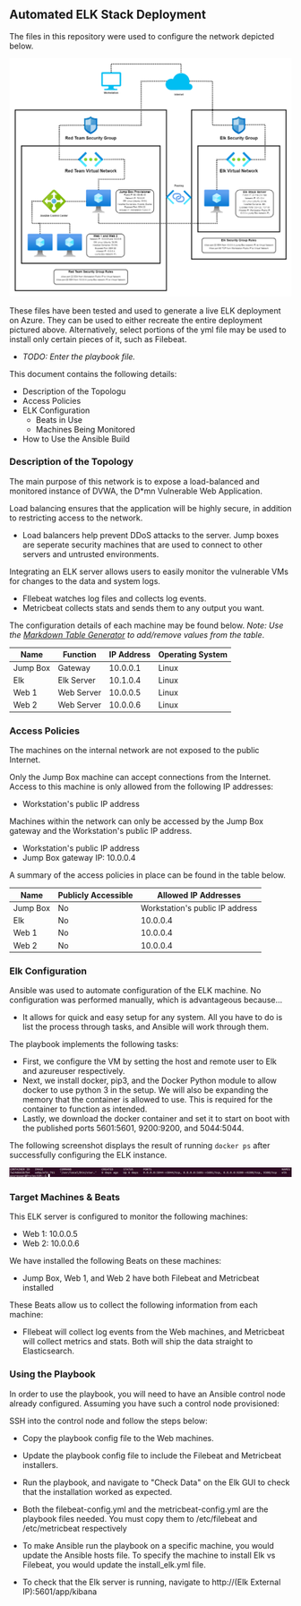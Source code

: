 ## Automated ELK Stack Deployment

The files in this repository were used to configure the network depicted below.

![VirtualNetworksDiagram](Images/virtual_networks_diagram.png)

These files have been tested and used to generate a live ELK deployment on Azure. They can be used to either recreate the entire deployment pictured above. Alternatively, select portions of the yml file may be used to install only certain pieces of it, such as Filebeat.

  - _TODO: Enter the playbook file._

This document contains the following details:
- Description of the Topologu
- Access Policies
- ELK Configuration
  - Beats in Use
  - Machines Being Monitored
- How to Use the Ansible Build


### Description of the Topology

The main purpose of this network is to expose a load-balanced and monitored instance of DVWA, the D*mn Vulnerable Web Application.

Load balancing ensures that the application will be highly secure, in addition to restricting access to the network.
- Load balancers help prevent DDoS attacks to the server. Jump boxes are seperate security machines that are used to connect to other servers and untrusted environments.

Integrating an ELK server allows users to easily monitor the vulnerable VMs for changes to the data and system logs.
- FIlebeat watches log files and collects log events.
- Metricbeat collects stats and sends them to any output you want.

The configuration details of each machine may be found below.
_Note: Use the [Markdown Table Generator](http://www.tablesgenerator.com/markdown_tables) to add/remove values from the table_.

| Name       | Function     | IP Address | Operating System |
|------------|--------------|------------|------------------|
| Jump Box   | Gateway      | 10.0.0.1   | Linux            |
| Elk        | Elk Server   | 10.1.0.4   | Linux            |
| Web 1      | Web Server   | 10.0.0.5   | Linux            |
| Web 2      | Web Server   | 10.0.0.6   | Linux            |

### Access Policies

The machines on the internal network are not exposed to the public Internet. 

Only the Jump Box machine can accept connections from the Internet. Access to this machine is only allowed from the following IP addresses:
- Workstation's public IP address

Machines within the network can only be accessed by the Jump Box gateway and the Workstation's public IP address.
- Workstation's public IP address
- Jump Box gateway IP: 10.0.0.4

A summary of the access policies in place can be found in the table below.

| Name     | Publicly Accessible | Allowed IP Addresses            |
|----------|---------------------|---------------------------------|
| Jump Box | No                  | Workstation's public IP address |
| Elk      | No                  | 10.0.0.4                        |
| Web 1    | No                  | 10.0.0.4                        |
| Web 2    | No                  | 10.0.0.4                        |

### Elk Configuration

Ansible was used to automate configuration of the ELK machine. No configuration was performed manually, which is advantageous because...
- It allows for quick and easy setup for any system. All you have to do is list the process through tasks, and Ansible will work through them.

The playbook implements the following tasks:
- First, we configure the VM by setting the host and remote user to Elk and azureuser respectively.
- Next, we install docker, pip3, and the Docker Python module to allow docker to use python 3 in the setup. We will also be expanding the memory that the container is allowed to use. This is required for the container to function as intended.
- Lastly, we download the docker container and set it to start on boot with the published ports 5601:5601, 9200:9200, and 5044:5044.

The following screenshot displays the result of running `docker ps` after successfully configuring the ELK instance.

![Docker ps output](Images/docker_ps_output.png)

### Target Machines & Beats
This ELK server is configured to monitor the following machines:
- Web 1: 10.0.0.5
- Web 2: 10.0.0.6

We have installed the following Beats on these machines:
- Jump Box, Web 1, and Web 2 have both Filebeat and Metricbeat installed

These Beats allow us to collect the following information from each machine:
- FIlebeat will collect log events from the Web machines, and Metricbeat will collect metrics and stats. Both will ship the data straight to Elasticsearch.

### Using the Playbook
In order to use the playbook, you will need to have an Ansible control node already configured. Assuming you have such a control node provisioned: 

SSH into the control node and follow the steps below:
- Copy the playbook config file to the Web machines.
- Update the playbook config file to include the Filebeat and Metricbeat installers.
- Run the playbook, and navigate to "Check Data" on the Elk GUI to check that the installation worked as expected.

- Both the filebeat-config.yml and the metricbeat-config.yml are the playbook files needed. You must copy them to /etc/filebeat and /etc/metricbeat respectively
- To make Ansible run the playbook on a specific machine, you would update the Ansible hosts file. To specify the machine to install Elk vs Filebeat, you would update the install_elk.yml file.
- To check that the Elk server is running, navigate to http://(Elk External IP):5601/app/kibana